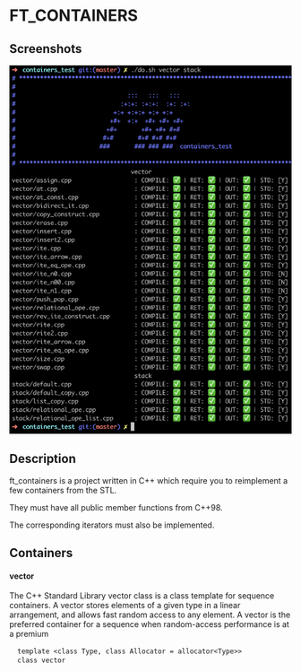 
# FT_CONTAINERS



## Screenshots

![App Screenshot](image)

## Description

ft_containers is a project written in C++ which require you to reimplement a few containers from the STL.

They must have all public member functions from C++98.

The corresponding iterators must also be implemented.

## Containers

#### vector

The C++ Standard Library vector class is a class template for sequence containers. A vector stores elements of a given type in a linear arrangement, and allows fast random access to any element. A vector is the preferred container for a sequence when random-access performance is at a premium

```http
  template <class Type, class Allocator = allocator<Type>>
  class vector
```
